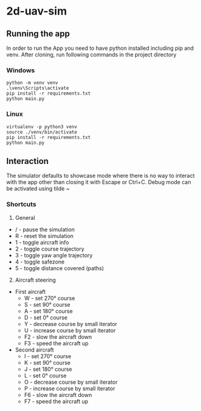 # 2d-uav-sim
## Running the app
In order to run the App you need to have python installed including pip and venv.
After cloning, run following commands in the project directory
### Windows
```
python -m venv venv
.\venv\Scripts\activate
pip install -r requirements.txt
python main.py
```
### Linux
```
virtualenv -p python3 venv
source ./venv/bin/activate
pip install -r requirements.txt
python main.py
```
## Interaction
The simulator defaults to showcase mode where there is no way to interact with the app other than closing it with Escape or Ctrl+C. Debug mode can be activated using tilde ~
### Shortcuts
1. General
- / - pause the simulation
- R - reset the simulation
- 1 - toggle aircraft info
- 2 - toggle course trajectory
- 3 - toggle yaw angle trajectory
- 4 - toggle safezone
- 5 - toggle distance covered (paths)
2. Aircraft steering
- First aircraft
    - W - set 270° course
    - S - set 90° course
    - A - set 180° course
    - D - set 0° course
    - Y - decrease course by small iterator
    - U - increase course by small iterator
    - F2 - slow the aircraft down
    - F3 - speed the aircraft up
- Second aircraft
    - I - set 270° course
    - K - set 90° course
    - J - set 180° course
    - L - set 0° course
    - O - decrease course by small iterator
    - P - increase course by small iterator
    - F6 - slow the aircraft down
    - F7 - speed the aircraft up
